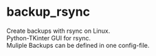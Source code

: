 # backup_rsync
Create backups with rsync on Linux.  
Python-TKinter GUI for rsync.  
Muliple Backups can be defined in one config-file.  

